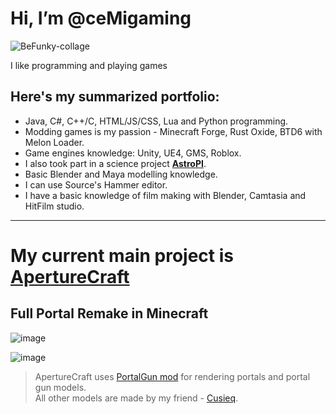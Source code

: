 
# Hi, I’m @ceMigaming

![BeFunky-collage](https://user-images.githubusercontent.com/32717464/215743397-30d920b3-4ae0-4366-9e47-196b76e6cf47.jpg)

I like programming and playing games
## Here's my summarized portfolio:
* Java, C#, C++/C, HTML/JS/CSS, Lua and Python programming.
* Modding games is my passion - Minecraft Forge, Rust Oxide, BTD6 with Melon Loader.
* Game engines knowledge: Unity, UE4, GMS, Roblox.
* I also took part in a science project [**AstroPI**](https://github.com/ceMigaming/AstroPI).
* Basic Blender and Maya modelling knowledge.
* I can use Source's Hammer editor.
* I have a basic knowledge of film making with Blender, Camtasia and HitFilm studio.
---
# My current main project is [ApertureCraft](https://github.com/ceMigaming/ApertureCraft)
## Full Portal Remake in Minecraft
![image](https://user-images.githubusercontent.com/32717464/215743704-3964cf21-ca7e-4b57-aa4e-e0bf4f1d0313.png)

![image](https://user-images.githubusercontent.com/32717464/215744362-ab42f274-a1fe-4b7a-b87d-305fe30c00b3.png)
> ApertureCraft uses [PortalGun mod](https://www.curseforge.com/minecraft/mc-mods/portal-gun) for rendering portals and portal gun models.  
> All other models are made by my friend - [Cusieq](https://steamcommunity.com/profiles/76561198193454105).
